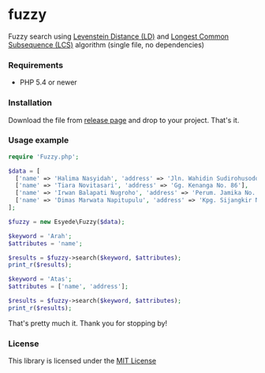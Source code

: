 # fuzzy
Fuzzy search using [Levenstein Distance (LD)](https://en.wikipedia.org/wiki/Levenshtein_distance) and [Longest Common Subsequence (LCS)](https://en.wikipedia.org/wiki/Longest_common_subsequence_problem) algorithm (single file, no dependencies)



### Requirements
  - PHP 5.4 or newer



### Installation
Download the file from [release page](https://github.com/esyede/fuzzy/releases) and drop to your project. That's it.



### Usage example

```php
require 'Fuzzy.php';

$data = [
  ['name' => 'Halima Nasyidah', 'address' => 'Jln. Wahidin Sudirohusodo No. 483'],
  ['name' => 'Tiara Novitasari', 'address' => 'Gg. Kenanga No. 86'],
  ['name' => 'Irwan Balapati Nugroho', 'address' => 'Perum. Jamika No. 952'],
  ['name' => 'Dimas Marwata Napitupulu', 'address' => 'Kpg. Sijangkir No. 792']
];

$fuzzy = new Esyede\Fuzzy($data);

$keyword = 'Arah';
$attributes = 'name';

$results = $fuzzy->search($keyword, $attributes);
print_r($results);

$keyword = 'Atas';
$attributes = ['name', 'address'];

$results = $fuzzy->search($keyword, $attributes);
print_r($results);
```

That's pretty much it. Thank you for stopping by!



### License
This library is licensed under the [MIT License](http://opensource.org/licenses/MIT)
